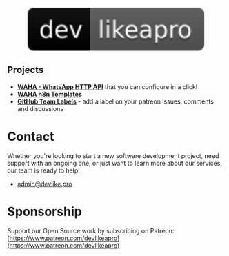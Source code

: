 <p align="center">
    <img src="./images/logo.svg" alt="Image" height="100px"/>
</p>

## Projects
- [**WAHA - WhatsApp HTTP API**](https://waha.devlike.pro) that you can configure in a click!
- [**WAHA n8n Templates**](https://waha-n8n-templates.devlike.pro/)
- [**GitHub Team Labels**](https://github.com/devlikeapro/github-team-labels) - add a label on your patreon issues, comments and discussions 

# Contact
Whether you're looking to start a new software development project, need support with an ongoing one, or just want to learn more about our services, our team is ready to help!

- [admin@devlike.pro](mailto:admin@devlike.pro)

# Sponsorship 

Support our Open Source work by subscribing on Patreon: [https://www.patreon.com/devlikeapro](https://www.patreon.com/devlikeapro)
